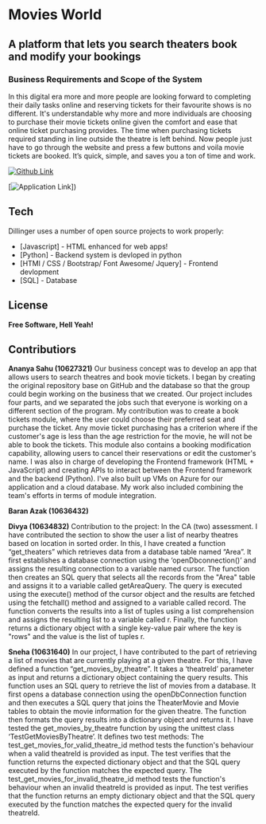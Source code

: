 # Movies World
## A platform that lets  you search theaters book and modify your bookings
### Business Requirements  and Scope of the System

In this digital era more and more people are looking forward to completing their daily tasks online and reserving tickets for their favourite shows is no different. It's understandable why more and more individuals are choosing to purchase their movie tickets online given the comfort and ease that online ticket purchasing provides.
The time when purchasing tickets required standing in line outside the theatre is left behind. Now people just have to go through the website and press a few buttons and voila movie tickets are booked. It’s quick, simple, and saves you a ton of time and work.

[![Github Link](https://github.com/AnanyaSahu/Movies-world)](https://github.com/AnanyaSahu/Movies-world)

[![Application Link](https://github.com/AnanyaSahu/Movies-world)])

## Tech

Dillinger uses a number of open source projects to work properly:

- [Javascript] - HTML enhanced for web apps!
- [Python] - Backend system is devloped in python
- [HTMl / CSS / Bootstrap/ Font Awesome/ Jquery] - Frontend devlopment
- [SQL] - Database  

## License
**Free Software, Hell Yeah!**

## Contributiors
**Ananya Sahu (10627321)**
Our business concept was to develop an app that allows users to search theatres and book movie tickets. I began by creating the original repository base on GitHub and the database so that the group could begin working on the business that we created. Our project includes four parts, and we separated the jobs such that everyone is working on a different section of the program. 
My contribution was to create a book tickets module, where the user could choose their preferred seat and purchase the ticket. Any movie ticket purchasing has a criterion where if the customer's age is less than the age restriction for the movie, he will not be able to book the tickets. This module also contains a booking modification capability, allowing users to cancel their reservations or edit the customer's name.
I was also in charge of developing the Frontend framework (HTML + JavaScript) and creating APIs to interact between the Frontend framework and the backend (Python). I've also built up VMs on Azure for our application and a cloud database. My work also included combining the team's efforts in terms of module integration.

**Baran Azak (10636432)**

**Divya (10634832)**
Contribution to the project: In the CA (two) assessment. I have contributed the section to show the user a list of nearby theatres based on location in sorted order. In this, I have created a function “get_theaters” which retrieves data from a database table named “Area”. It first establishes a database connection using the ‘openDbconnection()’ and assigns the resulting connection to a variable named cursor.
The function then creates an SQL query that selects all the records from the "Area" table and assigns it to a variable called getAreaQuery. The query is executed using the execute() method of the cursor object and the results are fetched using the fetchall() method and assigned to a variable called record.
The function converts the results into a list of tuples using a list comprehension and assigns the resulting list to a variable called r. Finally, the function returns a dictionary object with a single key-value pair where the key is "rows" and the value is the list of tuples r.

**Sneha (10631640)**
In our project, I have contributed to the part of retrieving a list of movies that are currently playing at a given theatre. For this, I have defined a function “get_movies_by_theatre”. It takes a ‘theatreId’ parameter as input and returns a dictionary object containing the query results. This function uses an SQL query to retrieve the list of movies from a database. It first opens a database connection using the openDbConnection function and then executes a SQL query that joins the TheaterMovie and Movie tables to obtain the movie information for the given theatre. The function then formats the query results into a dictionary object and returns it. I have tested the get_movies_by_theatre function by using the unittest class ‘TestGetMoviesByTheatre’. It defines two test methods: The test_get_movies_for_valid_theatre_id method tests the function's behaviour when a valid theatreId is provided as input. The test verifies that the function returns the expected dictionary object and that the SQL query executed by the function matches the expected query. The test_get_movies_for_invalid_theatre_id method tests the function's behaviour when an invalid theatreId is provided as input. The test verifies that the function returns an empty dictionary object and that the SQL query executed by the function matches the expected query for the invalid theatreId.

